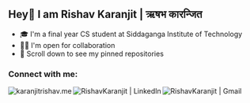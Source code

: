 ## Hey👋 I am Rishav Karanjit | ऋषभ कारन्जित
<ul>
  <li>🎓 I'm a final year CS student at Siddaganga Institute of Technology</li>
  <li>🤝🏻 I'm open for collaboration</li>
  <li>📌 Scroll down to see my pinned repositories</li>
</ul>

### Connect with me:

[<img align="left" alt="karanjitrishav.me"  src="https://img.shields.io/badge/karanjitrishav.me-%64BAFF.svg?&style=for-the-badge&logoColor=white" />][website]
[<img align="left" alt="RishavKaranjit | LinkedIn" src="https://img.shields.io/badge/linkedin-%230077B5.svg?&style=for-the-badge&logo=linkedin&logoColor=white" />][linkedin]
[<img align="left" alt="RishavKaranjit | Gmail" src="https://img.shields.io/badge/gmail-D14836?&style=for-the-badge&logo=gmail&logoColor=white" />][gmail]
<!--- [<img align="left" alt="RishavKaranjit | Udemy" src="https://img.shields.io/badge/UDEMY-%23EC5252.svg?&style=for-the-badge&logo=Udemy&logoColor=white " />][udemy]     -->
       
[udemy]: https://www.udemy.com/user/rishav-karanjit/
[website]: http://karanjitrishav.me/
[gmail]: mailto:karanjitrishav4@gmail.com
[linkedin]: https://www.linkedin.com/in/rishavkaranjit/
